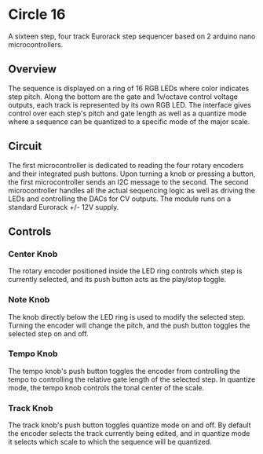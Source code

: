 # Circle 16

A sixteen step, four track Eurorack step sequencer based on 2 arduino nano microcontrollers.

## Overview

The sequence is displayed on a ring of 16 RGB LEDs where color indicates step pitch. Along the bottom are the gate and 1v/octave control voltage outputs, each track is represented by its own RGB LED. The interface gives control over each step's pitch and gate length as well as a quantize mode where a sequence can be quantized to a specific mode of the major scale.

## Circuit

The first microcontroller is dedicated to reading the four rotary encoders and their integrated push buttons. Upon turning a knob or pressing a button, the first microcontroller sends an I2C message to the second. The second microcontroller handles all the actual sequencing logic as well as driving the LEDs and controlling the DACs for CV outputs. The module runs on a standard Eurorack +/- 12V supply.

## Controls

### Center Knob

The rotary encoder positioned inside the LED ring controls which step is currently selected, and its push button acts as the play/stop toggle.

### Note Knob

The knob directly below the LED ring is used to modify the selected step. Turning the encoder will change the pitch, and the push button toggles the selected step on and off.

### Tempo Knob

The tempo knob's push button toggles the encoder from controlling the tempo to controlling the relative gate length of the selected step. In quantize mode, the tempo knob controls the tonal center of the scale.

### Track Knob

The track knob's push button toggles quantize mode on and off. By default the encoder selects the track currently being edited, and in quantize mode it selects which scale to which the sequence will be quantized.

